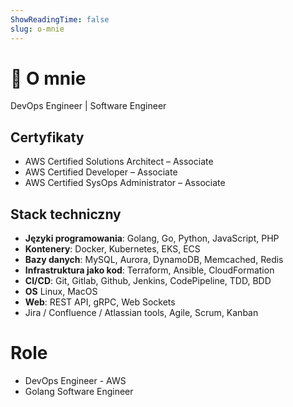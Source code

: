 ```yaml
---
ShowReadingTime: false
slug: o-mnie
---
```


# 🚀 O mnie
DevOps Engineer | Software Engineer

## Certyfikaty
* AWS Certified Solutions Architect – Associate
* AWS Certified Developer – Associate
* AWS Certified SysOps Administrator – Associate

## Stack techniczny
* **Języki programowania**: Golang, Go, Python, JavaScript, PHP
* **Kontenery**: Docker, Kubernetes, EKS, ECS
* **Bazy danych**: MySQL, Aurora, DynamoDB, Memcached, Redis
* **Infrastruktura jako kod**:  Terraform, Ansible, CloudFormation
* **CI/CD**: Git, Gitlab, Github, Jenkins, CodePipeline, TDD, BDD
* **OS** Linux, MacOS
* **Web**: REST API, gRPC, Web Sockets
* Jira / Confluence / Atlassian tools, Agile, Scrum, Kanban

# Role
* DevOps Engineer - AWS
* Golang Software Engineer
